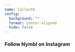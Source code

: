 ```yaml
---
name: Callout6
config:
  background: ""
  format: center-aligned
  hide: false
---
```



### Follow Nymbl on Instagram
